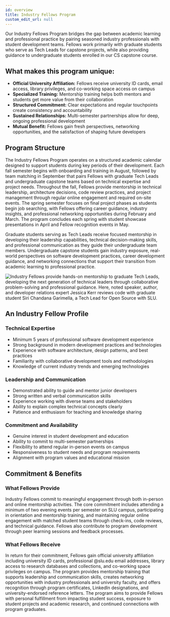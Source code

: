 ```yaml
---
id: overview
title: Industry Fellows Program
custom_edit_url: null
---
```


Our Industry Fellows Program bridges the gap between academic learning and professional practice by pairing seasoned industry professionals with student development teams. Fellows work primarily with graduate students who serve as Tech Leads for capstone projects, while also providing guidance to undergraduate students enrolled in our CS capstone course.

## What makes this program unique:

- **Official University Affiliation:** Fellows receive university ID cards, email access, library privileges, and co-working space access on campus
- **Specialized Training:** Mentorship training helps both mentors and students get more value from their collaboration
- **Structured Commitment:** Clear expectations and regular touchpoints create consistency and accountability
- **Sustained Relationships:** Multi-semester partnerships allow for deep, ongoing professional development
- **Mutual Benefit:** Fellows gain fresh perspectives, networking opportunities, and the satisfaction of shaping future developers

## Program Structure

The Industry Fellows Program operates on a structured academic calendar designed to support students during key periods of their development. Each fall semester begins with onboarding and training in August, followed by team matching in September that pairs Fellows with graduate Tech Leads and undergraduate capstone teams based on technical expertise and project needs. Throughout the fall, Fellows provide mentorship in technical leadership, architecture decisions, code review practices, and project management through regular online engagement and required on-site events. The spring semester focuses on final project phases as students begin job searching, with Fellows offering career guidance, industry insights, and professional networking opportunities during February and March. The program concludes each spring with student showcase presentations in April and Fellow recognition events in May.

Graduate students serving as Tech Leads receive focused mentorship in developing their leadership capabilities, technical decision-making skills, and professional communication as they guide their undergraduate team members. Undergraduate capstone students gain industry exposure, real-world perspectives on software development practices, career development guidance, and networking connections that support their transition from academic learning to professional practice.

![Industry Fellows provide hands-on mentorship to graduate Tech Leads, developing the next generation of technical leaders through collaborative problem-solving and professional guidance. Here, noted speaker, author, and developer relations expert Jessica Kerr reviews code with graduate student Siri Chandana Garimella, a Tech Lead for Open Source with SLU.](/img/siri-jessitron.jpg)

## An Industry Fellow Profile

### Technical Expertise

- Minimum 5 years of professional software development experience
- Strong background in modern development practices and technologies
- Experience with software architecture, design patterns, and best practices
- Familiarity with collaborative development tools and methodologies
- Knowledge of current industry trends and emerging technologies

### Leadership and Communication

- Demonstrated ability to guide and mentor junior developers
- Strong written and verbal communication skills
- Experience working with diverse teams and stakeholders
- Ability to explain complex technical concepts clearly
- Patience and enthusiasm for teaching and knowledge sharing

### Commitment and Availability

- Genuine interest in student development and education
- Ability to commit to multi-semester partnerships
- Flexibility to attend regular in-person events on campus
- Responsiveness to student needs and program requirements
- Alignment with program values and educational mission

## Commitment & Benefits

### What Fellows Provide

Industry Fellows commit to meaningful engagement through both in-person and online mentorship activities. The core commitment includes attending a minimum of two evening events per semester on SLU campus, participating in orientation and mentorship training, and maintaining regular online engagement with matched student teams through check-ins, code reviews, and technical guidance. Fellows also contribute to program development through peer learning sessions and feedback processes.

### What Fellows Receive

In return for their commitment, Fellows gain official university affiliation including university ID cards, professional @slu.edu email addresses, library access to research databases and collections, and co-working space privileges on campus. The program provides mentorship training that supports leadership and communication skills, creates networking opportunities with industry professionals and university faculty, and offers recognition through program certificates, LinkedIn designations, and university-endorsed reference letters. The program aims to provide Fellows with personal fulfillment from impacting student success, exposure to student projects and academic research, and continued connections with program graduates.